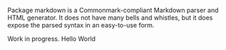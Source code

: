 Package markdown is a Commonmark-compliant Markdown parser and
HTML generator. It does not have many bells and whistles, but it does
expose the parsed syntax in an easy-to-use form.

Work in progress.
Hello World
